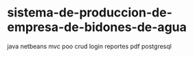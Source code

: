 # sistema-de-produccion-de-empresa-de-bidones-de-agua
java
netbeans
mvc
poo
crud 
login
reportes pdf
postgresql

